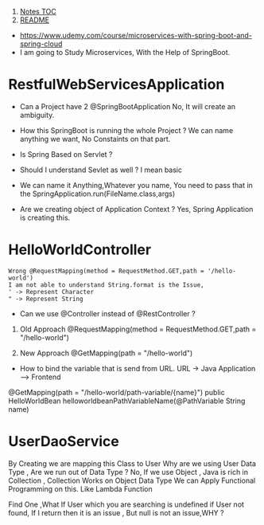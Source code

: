 1. [Notes TOC](/Notes/Notes%20TOC.md)
2. [README](/README.md)

- https://www.udemy.com/course/microservices-with-spring-boot-and-spring-cloud
- I am going to Study Microservices, With the Help of SpringBoot.

# RestfulWebServicesApplication
- Can a Project have 2 @SpringBootApplication
	No, It will create an ambiguity.

- How this SpringBoot is running the whole Project ?
	We can name anything we want, No Constaints on that part.

- Is Spring Based on Servlet ?
- Should I understand Sevlet as well ? I mean basic

- We can name it Anything,Whatever you name, 
	You need to pass that in the SpringApplication.run(FileName.class,args)
 
- Are we creating object of Application Context ?
	Yes, Spring Application is creating this.


# HelloWorldController
	Wrong @RequestMapping(method = RequestMethod.GET,path = '/hello-world')
	I am not able to understand String.format is the Issue,
	' -> Represent Character 
	" -> Represent String 
 
- Can we use @Controller instead of @RestController ?

1. Old Approach
	@RequestMapping(method = RequestMethod.GET,path = "/hello-world")
	
2. New Approach
	@GetMapping(path = "/hello-world")


- How to bind the variable that is send from URL.
	URL -> Java Application --> Frontend

@GetMapping(path = "/hello-world/path-variable/{name}")
public HelloWorldBean helloworldbeanPathVariableName(@PathVariable String name) 


# UserDaoService
By Creating we are mapping this Class to User
Why are we using User Data Type , Are we run out of Data Type ?
No, If we use Object , Java is rich in Collection , Collection Works on Object Data Type
We can Apply Functional Programming on this.
Like Lambda Function


Find One ,What If User which you are searching is undefined
if User not found, If I return then it is an issue , But null is not an issue,WHY ?
		